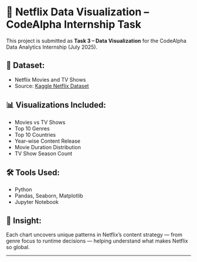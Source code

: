 # 🎨 Netflix Data Visualization – CodeAlpha Internship Task

This project is submitted as **Task 3 – Data Visualization** for the CodeAlpha Data Analytics Internship (July 2025).

## 📁 Dataset:
- Netflix Movies and TV Shows
- Source: [Kaggle Netflix Dataset](https://www.kaggle.com/datasets/shivamb/netflix-shows)

## 📊 Visualizations Included:
- Movies vs TV Shows
- Top 10 Genres
- Top 10 Countries
- Year-wise Content Release
- Movie Duration Distribution
- TV Show Season Count

## 🛠️ Tools Used:
- Python
- Pandas, Seaborn, Matplotlib
- Jupyter Notebook

## 📌 Insight:
Each chart uncovers unique patterns in Netflix’s content strategy — from genre focus to runtime decisions — helping understand what makes Netflix so global.

---

